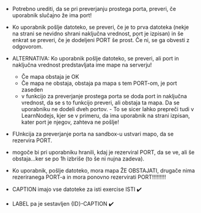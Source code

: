 - Potrebno urediti, da se pri preverjanju prostega porta, preveri, če uporabnik slučajno že ima port!
- Ko uporabnik pošlje datoteko, se preveri, če je to prva datoteka (nekje na strani se nevidno shrani naključna vrednost, port je izpisan) in še enkrat se preveri, če je dodeljeni PORT še prost. Če ni, se ga obvesti z odgovorom.
- ALTERNATIVA: Ko uporabnik pošlje datoteko, se preveri, ali port in naključna vrednost predstavljata ime mape na serverju! 
    - Če mapa obstaja je OK
    - Če mapa ne obstaja, obstaja pa mapa s tem PORT-om, je port zaseden
    - v funkcijo za preverjanje prostega porta se doda port in naključna vrednost, da se s to funkcijo preveri, ali obstaja ta mapa. Da se uporabniku ne dodeli dveh portov. - To se sicer lahko prepreči tudi v LearnNodejs, kjer se v primeru, da ima uporabnik na strani izpisan, kater port je njegov, zahteva ne pošlje!

- FUnkcija za preverjanje porta na sandbox-u ustvari mapo, da se rezervira PORT.




- mogoče bi pri uporabniku hranili, kdaj je rezerviral PORT, da se ve, ali še obstaja...ker se po 1h izbriše (to še ni nujna zadeva).
- Ko uporabnik, pošlje datoteko, mora mapa ŽE OBSTAJATI, drugače nima rezeriranega PORT-a in mora ponovno rezervirati PORT!!!!!!!!! 

- CAPTION imajo vse datoteke za isti exercise ISTI :heavy_check_mark:
- LABEL pa je sestavljen {ID}-CAPTION :heavy_check_mark:
